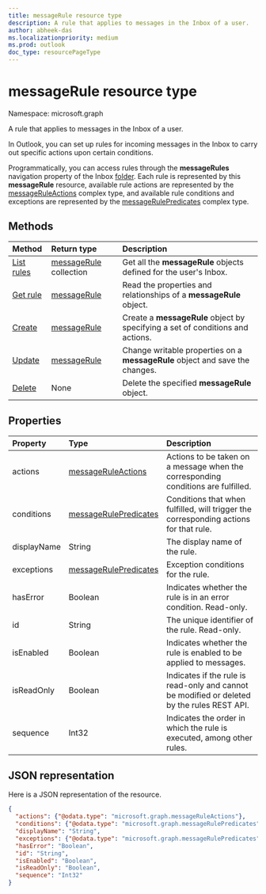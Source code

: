 ```yaml
---
title: messageRule resource type
description: A rule that applies to messages in the Inbox of a user.
author: abheek-das
ms.localizationpriority: medium
ms.prod: outlook
doc_type: resourcePageType
---
```


# messageRule resource type

Namespace: microsoft.graph

A rule that applies to messages in the Inbox of a user.

In Outlook, you can set up rules for incoming messages in the Inbox to carry out specific actions upon certain conditions. 

Programmatically, you can access rules through the **messageRules** navigation property of the Inbox [folder](mailfolder.md). 
Each rule is represented by this **messageRule** resource, available rule actions are represented by the [messageRuleActions](messageruleactions.md) complex type, 
and available rule conditions and exceptions are represented by the [messageRulePredicates](messagerulepredicates.md) complex type.

## Methods

| Method                                               | Return type                              | Description                                                                    |
| :--------------------------------------------------- | :--------------------------------------- | :----------------------------------------------------------------------------- |
| [List rules](../api/mailfolder-list-messagerules.md) | [messageRule](messagerule.md) collection | Get all the **messageRule** objects defined for the user's Inbox.              |
| [Get rule](../api/messagerule-get.md)                | [messageRule](messagerule.md)            | Read the properties and relationships of a **messageRule** object.             |
| [Create](../api/mailfolder-post-messagerules.md)     | [messageRule](messagerule.md)            | Create a **messageRule** object by specifying a set of conditions and actions. |
| [Update](../api/messagerule-update.md)               | [messageRule](messagerule.md)            | Change writable properties on a **messageRule** object and save the changes.   |
| [Delete](../api/messagerule-delete.md)               | None                                     | Delete the specified **messageRule** object.                                   |

## Properties

| Property    | Type                                              | Description                                                                                 |
| :---------- | :------------------------------------------------ | :------------------------------------------------------------------------------------------ |
| actions     | [messageRuleActions](messageruleactions.md)       | Actions to be taken on a message when the corresponding conditions are fulfilled.           |
| conditions  | [messageRulePredicates](messagerulepredicates.md) | Conditions that when fulfilled, will trigger the corresponding actions for that rule.       |
| displayName | String                                            | The display name of the rule.                                                               |
| exceptions  | [messageRulePredicates](messagerulepredicates.md) | Exception conditions for the rule.                                                          |
| hasError    | Boolean                                           | Indicates whether the rule is in an error condition. Read-only.                             |
| id          | String                                            | The unique identifier of the rule. Read-only.                                               |
| isEnabled   | Boolean                                           | Indicates whether the rule is enabled to be applied to messages.                            |
| isReadOnly  | Boolean                                           | Indicates if the rule is read-only and cannot be modified or deleted by the rules REST API. |
| sequence    | Int32                                             | Indicates the order in which the rule is executed, among other rules.                       |

## JSON representation

Here is a JSON representation of the resource.

<!-- {
  "blockType": "resource",
  "optionalProperties": [
   ],
   "baseType": "microsoft.graph.entity",
  "@odata.type": "microsoft.graph.messageRule"
}-->

```json
{
  "actions": {"@odata.type": "microsoft.graph.messageRuleActions"},
  "conditions": {"@odata.type": "microsoft.graph.messageRulePredicates"},
  "displayName": "String",
  "exceptions": {"@odata.type": "microsoft.graph.messageRulePredicates"},
  "hasError": "Boolean",
  "id": "String",
  "isEnabled": "Boolean",
  "isReadOnly": "Boolean",
  "sequence": "Int32"
}
```

<!-- uuid: 8fcb5dbc-d5aa-4681-8e31-b001d5168d79
2015-10-25 14:57:30 UTC -->

<!-- {
  "type": "#page.annotation",
  "description": "messageRule resource",
  "keywords": "",
  "section": "documentation",
  "tocPath": ""
}-->
